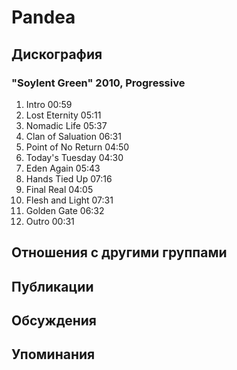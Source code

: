 # Pandea



## Дискография

### "Soylent Green" 2010, Progressive

1.	 Intro	00:59	 
2.	 Lost Eternity	05:11	 
3.	 Nomadic Life	05:37	 
4.	 Clan of Saluation	06:31	 
5.	 Point of No Return	04:50	 
6.	 Today's Tuesday	04:30	 
7.	 Eden Again	05:43	 
8.	 Hands Tied Up	07:16	 
9.	 Final Real	04:05	 
10.	 Flesh and Light	07:31	 
11.	 Golden Gate	06:32	 
12.	 Outro	00:31	


## Отношения с другими группами


## Публикации


## Обсуждения


## Упоминания

